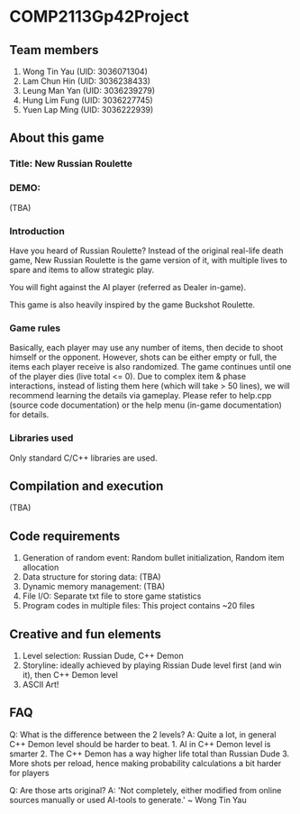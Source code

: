 # COMP2113Gp42Project
## Team members
1. Wong Tin Yau (UID: 3036071304)
2. Lam Chun Hin (UID: 3036238433)
3. Leung Man Yan (UID: 3036239279)
4. Hung Lim Fung (UID: 3036227745)
5. Yuen Lap Ming (UID: 3036222939)

## About this game
### Title: New Russian Roulette

### DEMO:
(TBA)

### Introduction
Have you heard of Russian Roulette? Instead of the original real-life death game,
New Russian Roulette is the game version of it, with multiple lives to spare and items 
to allow strategic play.

You will fight against the AI player (referred as Dealer in-game).

This game is also heavily inspired by the game Buckshot Roulette.

### Game rules
Basically, each player may use any number of items, then decide to shoot himself or the opponent.
However, shots can be either empty or full, the items each player receive is also randomized.
The game continues until one of the player dies (live total <= 0).
Due to complex item & phase interactions, instead of listing them here (which will take > 50 lines), 
we will recommend learning the details via gameplay.
Please refer to help.cpp (source code documentation) 
or the help menu (in-game documentation) for details.

### Libraries used
Only standard C/C++ libraries are used.

## Compilation and execution
(TBA)

## Code requirements
1.	Generation of random event: Random bullet initialization, Random item allocation
2.	Data structure for storing data: (TBA)
3.	Dynamic memory management: (TBA)
4.	File I/O: Separate txt file to store game statistics
5.	Program codes in multiple files: This project contains ~20 files

## Creative and fun elements
1.	Level selection: Russian Dude, C++ Demon
2.	Storyline: ideally achieved by playing Rissian Dude level first (and win it), then C++ Demon level
3.	ASCII Art!

## FAQ
Q: What is the difference between the 2 levels?
A: Quite a lot, in general C++ Demon level should be harder to beat. 
    1. AI in C++ Demon level is smarter
    2. The C++ Demon has a way higher life total than Russian Dude
    3. More shots per reload, hence making probability calculations a bit harder for players

Q: Are those arts original?
A: 'Not completely, either modified from online sources manually or used AI-tools to generate.' ~ Wong Tin Yau